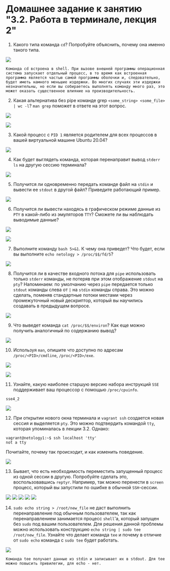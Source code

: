# Домашнее задание к занятию "3.2. Работа в терминале, лекция 2"

1. Какого типа команда `cd`? Попробуйте объяснить, почему она именно такого типа.

![](img/type_cd.png)

```
Команда cd встроена в shell. При вызове внешней программы операционная система запускает отдельный процесс, в то время как встроенная программа является частью самой программы оболочки и, следовательно, будет иметь намного меньшие издержки. Во многих случаях эти издержки незначительны, но если вы собираетесь выполнять команду много раз, это может оказать существенное влияние на производительность.
```

2. Какая альтернатива без pipe команде grep `<some_string> <some_file> | wc -l`? `man grep` поможет в ответе на этот вопрос.

![](img/grep_count.png)

![](img/grep_man.png)


3. Какой процесс с `PID 1` является родителем для всех процессов в вашей виртуальной машине Ubuntu 20.04?

![](img/pstree.png)

4. Как будет выглядеть команда, которая перенаправит вывод `stderr ls` на другую сессию терминала?

![](img/stderr.png)

5. Получится ли одновременно передать команде файл на `stdin` и вывести ее `stdout` в другой файл? Приведите работающий пример.

![](img/stdin_stdout.png)

6. Получится ли вывести находясь в графическом режиме данные из `PTY` в какой-либо из эмуляторов `TTY`? Сможете ли вы наблюдать выводимые данные?

![](img/tty1.png)

![](img/tty2.png)

7. Выполните команду `bash 5>&1`. К чему она приведет? Что будет, если вы выполните `echo netology > /proc/$$/fd/5`?

![](img/proc5.png)

8. Получится ли в качестве входного потока для `pipe` использовать только `stderr` команды, не потеряв при этом отображение `stdout` на `pty`? Напоминаем: по умолчанию через `pipe` передается только `stdout` команды слева от `|` на `stdin` команды справа. Это можно сделать, поменяв стандартные потоки местами через промежуточный новый дескриптор, который вы научились создавать в предыдущем вопросе.

![](img/descript.png)

9. Что выведет команда `cat /proc/$$/environ`? Как еще можно получить аналогичный по содержанию вывод?

![](img/environ.png)

10. Используя `man`, опишите что доступно по адресам `/proc/<PID>/cmdline`, `/proc/<PID>/exe`.

![](img/cmdline.png)

![](img/exe.png)

11. Узнайте, какую наиболее старшую версию набора инструкций `SSE` поддерживает ваш процессор с помощью `/proc/cpuinfo`.

```
sse4_2
```
![](img/cpuinfo.png)

12. При открытии нового окна терминала и `vagrant ssh` создается новая сессия и выделяется `pty`. Это можно подтвердить командой `tty`, которая упоминалась в лекции 3.2. Однако:

```
vagrant@netology1:~$ ssh localhost 'tty'
not a tty
```
Почитайте, почему так происходит, и как изменить поведение.

![](img/ssh.png)

13. Бывает, что есть необходимость переместить запущенный процесс из одной сессии в другую. Попробуйте сделать это, воспользовавшись `reptyr`. Например, так можно перенести в `screen` процесс, который вы запустили по ошибке в обычной `SSH`-сессии.

![](img/reptyr_1.png)
![](img/reptyr_2.png)
![](img/reptyr_3.png)
![](img/reptyr_4.png)
![](img/reptyr_5.png)

14. `sudo echo string > /root/new_file` не даст выполнить перенаправление под обычным пользователем, так как перенаправлением занимается процесс `shell`'а, который запущен без `sudo` под вашим пользователем. Для решения данной проблемы можно использовать конструкцию `echo string | sudo tee /root/new_file`. Узнайте что делает команда `tee` и почему в отличие от `sudo echo` команда с `sudo tee` будет работать.

![](img/tee.png)

```
Команда tee получает данные из stdin и записывает их в stdout. Для tee можно повысить привилегии, для echo - нет.
```
